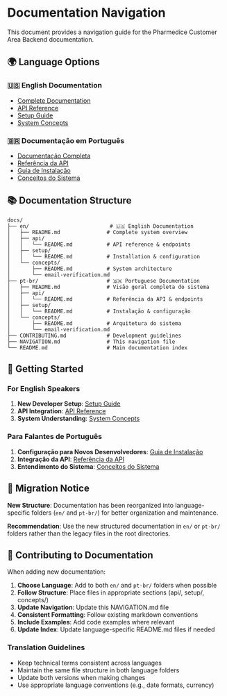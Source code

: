 # Documentation Navigation

This document provides a navigation guide for the Pharmedice Customer Area Backend documentation.

## 🌍 Language Options

### 🇺🇸 English Documentation
- [Complete Documentation](./en/README.md)
- [API Reference](./en/api/README.md)  
- [Setup Guide](./en/setup/README.md)
- [System Concepts](./en/concepts/README.md)

### 🇧🇷 Documentação em Português  
- [Documentação Completa](./pt-br/README.md)
- [Referência da API](./pt-br/api/README.md)
- [Guia de Instalação](./pt-br/setup/README.md)  
- [Conceitos do Sistema](./pt-br/concepts/README.md)

## 📚 Documentation Structure

```
docs/
├── en/                          # 🇺🇸 English Documentation
│   ├── README.md               # Complete system overview
│   ├── api/
│   │   └── README.md           # API reference & endpoints
│   ├── setup/
│   │   └── README.md           # Installation & configuration
│   └── concepts/
│       ├── README.md           # System architecture
│       └── email-verification.md
├── pt-br/                      # 🇧🇷 Portuguese Documentation  
│   ├── README.md               # Visão geral completa do sistema
│   ├── api/
│   │   └── README.md           # Referência da API & endpoints
│   ├── setup/
│   │   └── README.md           # Instalação & configuração
│   └── concepts/
│       ├── README.md           # Arquitetura do sistema
│       └── email-verification.md
├── CONTRIBUTING.md             # Development guidelines
├── NAVIGATION.md               # This navigation file  
└── README.md                   # Main documentation index
```

## 🎯 Getting Started

### For English Speakers
1. **New Developer Setup**: [Setup Guide](./en/setup/README.md)
2. **API Integration**: [API Reference](./en/api/README.md)  
3. **System Understanding**: [System Concepts](./en/concepts/README.md)

### Para Falantes de Português
1. **Configuração para Novos Desenvolvedores**: [Guia de Instalação](./pt-br/setup/README.md)
2. **Integração da API**: [Referência da API](./pt-br/api/README.md)
3. **Entendimento do Sistema**: [Conceitos do Sistema](./pt-br/concepts/README.md)

## 🔄 Migration Notice

**New Structure**: Documentation has been reorganized into language-specific folders (`en/` and `pt-br/`) for better organization and maintenance.

**Recommendation**: Use the new structured documentation in `en/` or `pt-br/` folders rather than the legacy files in the root directories.

## 🤝 Contributing to Documentation

When adding new documentation:

1. **Choose Language**: Add to both `en/` and `pt-br/` folders when possible
2. **Follow Structure**: Place files in appropriate sections (api/, setup/, concepts/)  
3. **Update Navigation**: Update this NAVIGATION.md file
4. **Consistent Formatting**: Follow existing markdown conventions
5. **Include Examples**: Add code examples where relevant
6. **Update Index**: Update language-specific README.md files if needed

### Translation Guidelines
- Keep technical terms consistent across languages
- Maintain the same file structure in both language folders  
- Update both versions when making changes
- Use appropriate language conventions (e.g., date formats, currency)